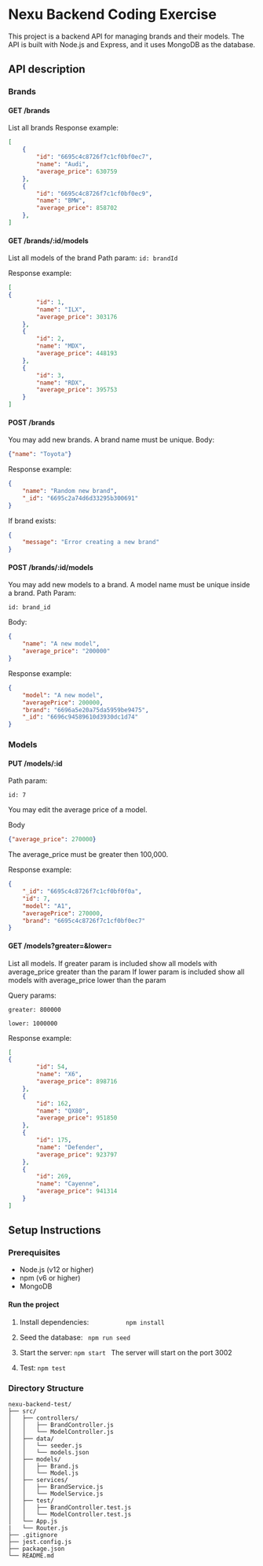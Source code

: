 # Nexu Backend Coding Exercise
This project is a backend API for managing brands and their models. The API is built with Node.js and Express, and it uses MongoDB as the database.

## API description

### Brands

#### GET /brands

List all brands 
Response example:
```json
[
	{
		"id": "6695c4c8726f7c1cf0bf0ec7",
		"name": "Audi",
		"average_price": 630759
	},
	{
		"id": "6695c4c8726f7c1cf0bf0ec9",
		"name": "BMW",
		"average_price": 858702
	},
]
```

#### GET /brands/:id/models

List all models of the brand
Path param: 
```id: brandId``` 

Response example:
```json
[
{
		"id": 1,
		"name": "ILX",
		"average_price": 303176
	},
	{
		"id": 2,
		"name": "MDX",
		"average_price": 448193
	},
	{
		"id": 3,
		"name": "RDX",
		"average_price": 395753
	}
]
```

#### POST /brands

You may add new brands. A brand name must be unique.
Body:
```json
{"name": "Toyota"}
```
Response example:

```json
{
	"name": "Random new brand",
	"_id": "6695c2a74d6d33295b300691"
}
```

If brand exists:

```json
{
	"message": "Error creating a new brand"
}
```

#### POST /brands/:id/models

You may add new models to a brand. A model name must be unique inside a brand.
Path Param:
```
id: brand_id
```

Body:
```json
{
	"name": "A new model",
	"average_price": "200000"
}
```
Response example:
```json
{
	"model": "A new model",
	"averagePrice": 200000,
	"brand": "6696a5e20a75da5959be9475",
	"_id": "6696c94589610d3930dc1d74"
}
```
### Models

#### PUT /models/:id

Path param:
```
id: 7
```
You may edit the average price of a model.

Body

```json
{"average_price": 270000}
```
The average_price must be greater then 100,000.

Response example:
```json
{
	"_id": "6695c4c8726f7c1cf0bf0f0a",
	"id": 7,
	"model": "A1",
	"averagePrice": 270000,
	"brand": "6695c4c8726f7c1cf0bf0ec7"
}
```

#### GET /models?greater=&lower=

List all models. 
If greater param is included show all models with average_price greater than the param
If lower param is included show all models with average_price lower than the param

Query params:
```
greater: 800000

lower: 1000000
```
Response example:
```json
[
{
		"id": 54,
		"name": "X6",
		"average_price": 898716
	},
	{
		"id": 162,
		"name": "QX80",
		"average_price": 951850
	},
	{
		"id": 175,
		"name": "Defender",
		"average_price": 923797
	},
	{
		"id": 269,
		"name": "Cayenne",
		"average_price": 941314
	}
]
```

## Setup Instructions

### Prerequisites

- Node.js (v12 or higher)
- npm (v6 or higher)
- MongoDB

#### Run the project
1. Install dependencies:
```           npm install ```

2. Seed the database:
``` npm run seed```

3. Start the server:
```npm start ```
The server will start on the port 3002

4. Test:
```npm test```

### Directory Structure
```
nexu-backend-test/
├── src/        
│   ├── controllers/
│   │   ├── BrandController.js 
│   │   └── ModelController.js
│   ├── data/
│   │   └── seeder.js
│   │   └── models.json
│   ├── models/
│   │   ├── Brand.js        
│   │   └── Model.js  
│   ├── services/
│   │   ├── BrandService.js  
│   │   └── ModelService.js
│   ├── test/
│   │   ├── BrandController.test.js  
│   │   └── ModelController.test.js   
│   └── App.js
|   └── Router.js               
├── .gitignore
├── jest.config.js
├── package.json             
└── README.md                
```
